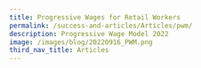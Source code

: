 ```yaml
---
title: Progressive Wages for Retail Workers
permalink: /success-and-articles/Articles/pwm/
description: Progressive Wage Model 2022
image: /images/blog/20220916_PWM.png
third_nav_title: Articles
---
```

